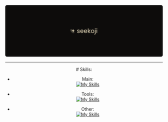 <div align="center">
<img src="banner.png"/>
<hr>
# Skills:

- Main: <br>
[![My Skills](https://skillicons.dev/icons?i=ts,html,css,nextjs,react,tailwind,tauri)](https://skillicons.dev)

- Tools: <br>
[![My Skills](https://skillicons.dev/icons?i=cloudflare,figma,git)](https://skillicons.dev)

- Other: <br>
[![My Skills](https://skillicons.dev/icons?i=ae,au,ps,pr,linux)](https://skillicons.dev)
</div>

